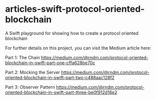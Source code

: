 # articles-swift-protocol-oriented-blockchain
A Swift playground for showing how to create a protocol oriented blockchain

For further details on this project, you can visit the Medium article here:

Part 1: The Chain
https://medium.com/@rndm.com/protocol-oriented-blockchain-in-swift-part-one-cffa628be70c

Part 2: Mocking the Server
https://medium.com/@rndm.com/protocol-oriented-blockchain-in-swift-part-two-c488aac128f2

Part 3: Observer Pattern
https://medium.com/@rndm.com/protocol-oriented-blockchain-in-swift-part-three-be0f912d16e2
